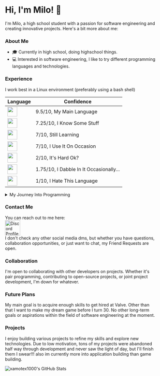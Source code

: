 
# Hi, I'm Milo! 👋 

I'm Milo, a high school student with a passion for software engineering and creating innovative projects. Here's a bit more about me:

### About Me

 - 🎓 Currently in high school, doing highschool things. 
- 💻 Interested in software engineering, I like to try different programming languages and technologies.

### Experience

I work best in a Linux environment (preferably using a bash shell)

|<b>Language</b>|<b>Confidence</b>|
|-|-|
|<img src="https://img.shields.io/badge/V[JavaScript%20-%20%230050b1?style=flat&logo=Node.js&logoColor=68a063" height=32></img>|9.5/10, My Main Language|
|<img src="https://img.shields.io/badge/Python%20-%20%230050b1?style=flat&logo=Python&logoColor=f7ce3d" height=32></img>|7.25/10, I Know Some Stuff|
|<img src="https://img.shields.io/badge/CSharp%20-%20%230050b1?style=flat&logo=CSharp&logoColor=652076" height=32></img>|7/10, Still Learning|
|<img src="https://img.shields.io/badge/Bash%20-%20%230050b1?style=flat&logo=GNUBash&logoColor=272e35" height=32></img>|7/10, I Use It On Occasion|
|<img src="https://img.shields.io/badge/C%20-%20%230050b1?style=flat&logo=C&logoColor=59599c" height=32></img>|2/10, It's Hard Ok?|
|<img src="https://img.shields.io/badge/CSS%20-%20%230050b1?style=flat&logo=CSS3&logoColor=6565f1" height=32></img>|1.75/10, I Dabble In It Occasionally...|
|<img src="https://img.shields.io/badge/PHP%20-%20%230050b1?style=flat&logo=PHP&logoColor=787cb5" height=32></img>|1/10, I Hate This Language|

<details><summary>My Journey Into Programming</summary>

I embarked on my programming journey at the age of 13 with a dream of designing my own game. Starting in Unity, I quickly encountered the challenge of C# but found relief during my freshman year of high school when I enrolled in a computer programming class. There, I learned JavaScript essentials and was captivated by the endless possibilities. Experimenting with small projects, I later ventured into HTML to create a file-sharing website for friends.

My uncle, a computer science graduate, introduced me to the performance benefits of Linux, prompting me to install Ubuntu and delve into Bash scripting for automation in Unix-based environments.

Dabbling in C#, I ventured into modding a game I was passionate about, finding a warm and welcoming community of moderators. Despite encountering burnout during the final stretch of a mod, I took a break but remained inspired by the prospect of working at Valve, branching from the many positive aspects of Valve's work environment.

Now, I'm dedicated to expanding my skills, aiming for a computer engineering degree, and hoping to pursue a career at Valve in my early 20s.
</details>

### Contact Me

You can reach out to me here:
<br>
<a href=https://discord.com/users/450702721763508235>
<img src=https://assets-global.website-files.com/6257adef93867e50d84d30e2/636e0a69f118df70ad7828d4_icon_clyde_blurple_RGB.svg alt="Discord Profile" width=50 height=50>
</a>
<br>
I don't check any other social media dms, but whether you have questions, collaboration opportunities, or just want to chat, my Friend Requests are open.

### Collaboration

I'm open to collaborating with other developers on projects. Whether it's pair programming, contributing to open-source projects, or joint project development, I'm down for whatever.

### Future Plans

My main goal is to acquire enough skills to get hired at Valve. Other than that I want to make my dream game before I turn 30. No other long-term goals or aspirations within the field of software engineering at the moment.

### Projects

I enjoy building various projects to refine my skills and explore new technologies. Due to low motivation, tons of my projects were abandoned half way through development and never saw the light of day, but I'll finish them I swear!!! also im currently more into application building than game building.

![xamotex1000's GitHub Stats](https://github-readme-stats.vercel.app/api?username=xamotex1000&title_color=803030&text_color=b1b1b1&border_color=303030&bg_color=000015)
